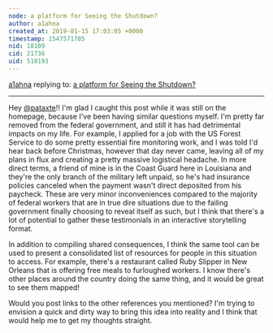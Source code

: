 ```yaml
---
node: a platform for Seeing the Shutdown?
author: a1ahna
created_at: 2019-01-15 17:03:05 +0000
timestamp: 1547571785
nid: 18109
cid: 21736
uid: 518193
---
```




[a1ahna](../profile/a1ahna) replying to: [a platform for Seeing the Shutdown?](../notes/pataxte/01-14-2019/a-platform-for-seeing-the-shutdown)

----
 Hey [@pataxte](/profile/pataxte)!!  I'm glad I caught this post while it was still on the homepage, because I've been having similar questions myself.  I'm pretty far removed from the federal government, and still it has had detrimental impacts on my life.  For example, I applied for a job with the US Forest Service to do some pretty essential fire monitoring work, and I was told I'd hear back before Christmas, however that day never came, leaving all of my plans in flux and creating a pretty massive logistical headache.  In more direct terms, a friend of mine is in the Coast Guard here in Louisiana and they're the only branch of the military left unpaid, so he's had insurance policies canceled when the payment wasn't direct deposited from his paycheck.  These are very minor inconveniences compared to the majority of federal workers that are in true dire situations due to the failing government finally choosing to reveal itself as such, but I think that there's a lot of potential to gather these testimonials in an interactive storytelling format.  

In addition to compiling shared consequences, I think the same tool can be used to present a consolidated list of resources for people in this situation to access.  For example, there's a restaurant called Ruby Slipper in New Orleans that is offering free meals to furloughed workers.  I know there's other places around the country doing the same thing, and it would be great to see them mapped!

Would you post links to the other references you mentioned?  I'm trying to envision a quick and dirty way to bring this idea into reality and I think that would help me to get my thoughts straight.  
